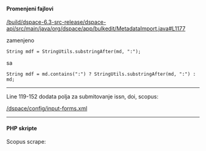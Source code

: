 <h4>Promenjeni fajlovi</h4>

<a href="https://github.com/kovmisa/dspace-kg/blob/master/MetadataImport.java#L1177">/build/dspace-6.3-src-release/dspace-api/src/main/java/org/dspace/app/bulkedit/MetadataImport.java#L1177</a>
<p>
zamenjeno 
</p>
  
<code>String mdf = StringUtils.substringAfter(md, ":");</code>
<p>
sa
</p>
<code>String mdf = md.contains(":") ? StringUtils.substringAfter(md, ":") : md;</code>
<hr>
<p>
Line 119-152 dodata polja za submitovanje issn, doi, scopus:
</p>
<a href="https://github.com/kovmisa/dspace-kg/blob/master/input-forms.xml#L119">/dspace/config/input-forms.xml</a>

<hr>
<h4>PHP skripte</h4>
<p>
Scopus scrape:
</p>

